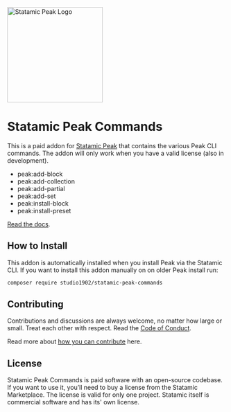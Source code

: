 <img class="margin-bottom: 1rem;" src="https://cdn.studio1902.nl/assets/statamic-peak/statamic-peak-logo.png?v=4" width="220" alt="Statamic Peak Logo" />

# Statamic Peak Commands

This is a paid addon for [Statamic Peak](https://github.com/studio1902/statamic-peak) that contains the various Peak CLI commands. The addon will only work when you have a valid license (also in development).

* peak:add-block
* peak:add-collection
* peak:add-partial
* peak:add-set
* peak:install-block
* peak:install-preset

[Read the docs](https://peak.1902.studio/getting-started/commands.html).

## How to Install

This addon is automatically installed when you install Peak via the Statamic CLI. If you want to install this addon manually on on older Peak install run:

``` bash
composer require studio1902/statamic-peak-commands
```

## Contributing
Contributions and discussions are always welcome, no matter how large or small. Treat each other with respect. Read the [Code of Conduct](https://github.com/studio1902/statamic-peak-commands/blob/main/.github/CODE_OF_CONDUCT.md).

Read more about [how you can contribute](https://peak.1902.studio/other/contributing.html) here.

## License
Statamic Peak Commands is paid software with an open-source codebase. If you want to use it, you’ll need to buy a license from the Statamic Marketplace. The license is valid for only one project. Statamic itself is commercial software and has its' own license.

